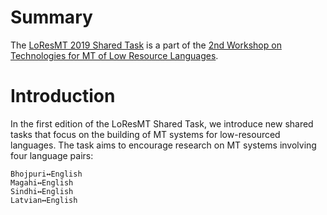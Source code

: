 # Summary
The [LoResMT 2019 Shared Task](https://github.com/loresmt/loresmt-2019) is a part of the [2nd Workshop on Technologies for MT of Low Resource Languages](https://www.loresmt.org/previous-workshops/loresmt-2019). 

# Introduction
In the first edition of the LoResMT Shared Task, we introduce new shared tasks that focus on the building of MT systems for low-resourced languages. The task aims to encourage research on MT systems involving four language pairs:
```
Bhojpuri↔English
Magahi↔English
Sindhi↔English
Latvian↔English
```
 
